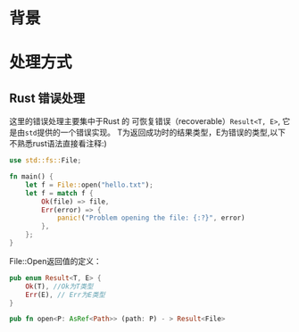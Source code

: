 # 背景

# 处理方式

## Rust 错误处理
这里的错误处理主要集中于Rust 的 可恢复错误（recoverable）`Result<T, E>`, 它是由`std`提供的一个错误实现。
T为返回成功时的结果类型，E为错误的类型,以下不熟悉rust语法直接看注释:)
```rust
use std::fs::File;

fn main() {
    let f = File::open("hello.txt");
    let f = match f {
        Ok(file) => file,
        Err(error) => {
            panic!("Problem opening the file: {:?}", error)
        },
    };
}
```
File::Open返回值的定义：
```rust
pub enum Result<T, E> {
    Ok(T), //Ok为T类型
    Err(E), // Err为E类型
}

pub fn open<P: AsRef<Path>> (path: P) - > Result<File>
```